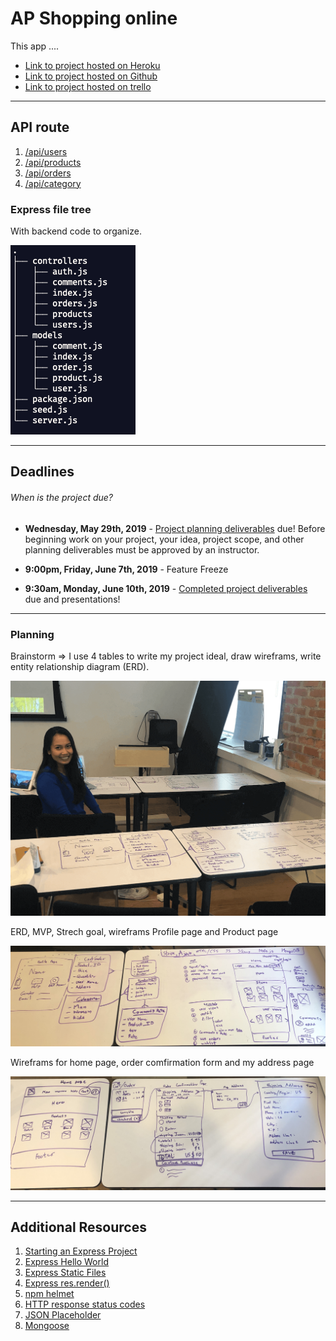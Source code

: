 
<!-- ![Logo](assets/City_logo.png "Logo") -->

# AP Shopping online

This app ....

* [Link to project hosted on Heroku](https://kanjamadapishopping.herokuapp.com/)
* [Link to project hosted on Github](https://github.com/kanjamad/e-commerce-API)
* [Link to project hosted on trello](https://trello.com/b/tk3FQbjQ/final-project)

---

## API route
1.  <a href="https://kanjamadapishopping.herokuapp.com/api/users" target="_blank">/api/users</a>
2.  <a href="https://kanjamadapishopping.herokuapp.com/api/products" target="_blank">/api/products</a>
3.  <a href="https://kanjamadapishopping.herokuapp.com/api/orders" target="_blank">/api/orders</a>
4.  <a href="https://kanjamadapishopping.herokuapp.com/api/category" target="_blank">/api/category</a>

### Express file tree
With backend code to organize.

![Logo](assets/tree.png "expree file tree")

---

## Deadlines

###### When is the project due?

* **Wednesday, May 29th, 2019** - [Project planning deliverables](#project-planning-deliverables) due! Before beginning work on your project, your idea, project scope, and other planning deliverables must be approved by an instructor.

* **9:00pm, Friday, June 7th, 2019** - Feature Freeze

* **9:30am, Monday, June 10th, 2019** - [Completed project deliverables](#completed-project-deliverables) due and presentations!

---

### Planning
Brainstorm => I use 4 tables to write my project ideal, draw wireframs, write entity relationship diagram (ERD).

![expressFileTree](assets/kanjamadBosel-project.png "expree file tree")

ERD, MVP, Strech goal, wireframs Profile page and Product page

![ideal](assets/page-down.jpg "ideal")

Wireframs for home page, order comfirmation form and my address page

![ideal](assets/page-top.jpg "ideal")

---

## Additional Resources
1. <a href="http://expressjs.com/starter/installing.html" target="_blank">Starting an Express Project</a>
2. <a href="http://expressjs.com/starter/hello-world.html" target="_blank">Express Hello World</a>
3. <a href="http://expressjs.com/starter/static-files.html" target="_blank">Express Static Files</a>
4. <a href="http://expressjs.com/4x/api.html#res.render" target="_blank">Express res.render()</a>
5. <a href="https://www.npmjs.com/package/helmet" target="_blank">npm helmet</a>
6. <a href="https://developer.mozilla.org/en-US/docs/Web/HTTP/Status" target="_blank">HTTP response status codes</a>
6. <a href="https://jsonplaceholder.typicode.com/" target="_blank">JSON Placeholder</a>
6. <a href="https://mongoosejs.com/docs/index.html" target="_blank">Mongoose</a>
